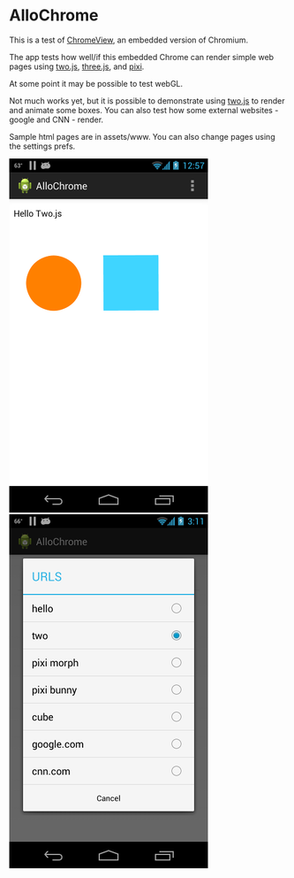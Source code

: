 # AlloChrome

This is a test of [ChromeView](https://github.com/pwnall/chromeview), an embedded version of Chromium.

The app tests how well/if this embedded Chrome can render simple web pages using [two.js](http://jonobr1.github.io/two.js/), 
[three.js](http://threejs.org/), and [pixi](https://github.com/GoodBoyDigital/pixi.js). 

At some point it may be possible to test webGL.

Not much works yet, but it is possible to demonstrate using [two.js](http://jonobr1.github.io/two.js/) to render 
and animate some boxes. You can also test how some external websites - google and CNN - render. 

Sample html pages are in assets/www. You can also change pages using the settings prefs. 

![Screenshot of browser rendering](docs/allochrome50.png)
![Screenshot of URL selection](docs/urls50.png)